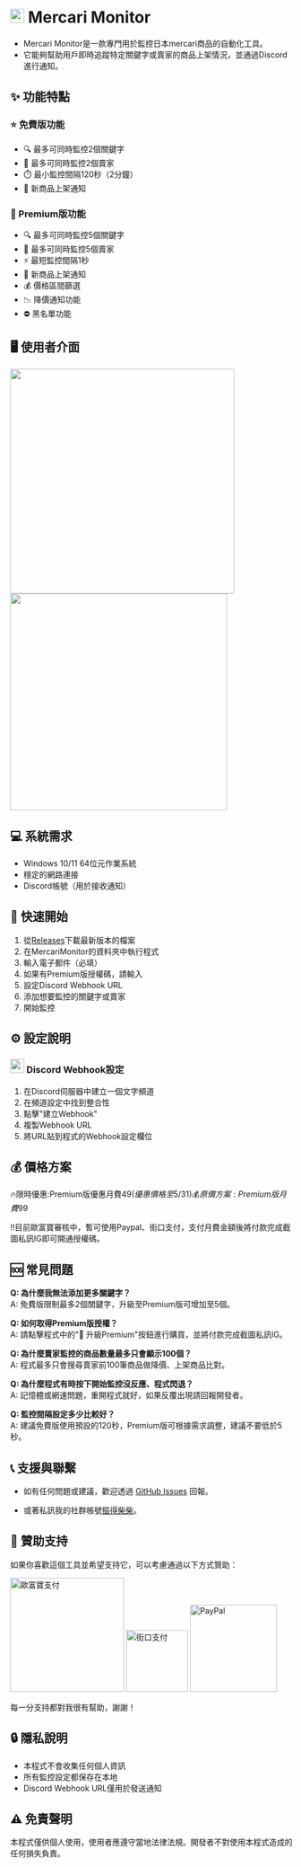 # <img src="mercari.ico" width="25"> Mercari Monitor
- Mercari Monitor是一款專門用於監控日本mercari商品的自動化工具。   
- 它能夠幫助用戶即時追蹤特定關鍵字或賣家的商品上架情況，並通過Discord進行通知。

## ✨ 功能特點
### ⭐ 免費版功能
- 🔍 最多可同時監控2個關鍵字
- 👥 最多可同時監控2個賣家
- ⏱️ 最小監控間隔120秒（2分鐘）
- 🔔 新商品上架通知

  
### 👑 Premium版功能
- 🔍 最多可同時監控5個關鍵字
- 👥 最多可同時監控5個賣家
- ⚡ 最短監控間隔1秒
- 🔔 新商品上架通知
- 💰 價格區間篩選
- 📉 降價通知功能
- ⛔ 黑名單功能

## 🖥️ 使用者介面
<img src="https://i.ibb.co/ZRMHdQRg/pic2.png" width="400"> <img src="https://i.ibb.co/23Vr6nHq/pic.png" width="386.5">

## 💻 系統需求
- Windows 10/11 64位元作業系統
- 穩定的網路連接
- Discord帳號（用於接收通知）

## 🚀 快速開始
1. 從[Releases](../../releases)下載最新版本的檔案
2. 在MercariMonitor的資料夾中執行程式
3. 輸入電子郵件（必填）
4. 如果有Premium版授權碼，請輸入
5. 設定Discord Webhook URL
6. 添加想要監控的關鍵字或賣家
7. 開始監控

## ⚙️ 設定說明
### <image src="https://logos-world.net/wp-content/uploads/2020/12/Discord-Logo.png" width="25"> Discord Webhook設定
1. 在Discord伺服器中建立一個文字頻道
2. 在頻道設定中找到整合性
3. 點擊"建立Webhook"
4. 複製Webhook URL
5. 將URL貼到程式的Webhook設定欄位

## 💰 價格方案
 🔥限時優惠:Premium版優惠月費$49(優惠價格至5/31)  
 💰原價方案:Premium版月費$99

 ‼️目前歐富寶審核中，暫可使用Paypal、街口支付，支付月費金額後將付款完成截圖私訊IG即可開通授權碼。

## 🆘 常見問題
**Q: 為什麼我無法添加更多關鍵字？**  
A: 免費版限制最多2個關鍵字，升級至Premium版可增加至5個。

**Q: 如何取得Premium版授權？**  
A: 請點擊程式中的"👑 升級Premium"按鈕進行購買，並將付款完成截圖私訊IG。

**Q: 為什麼賣家監控的商品數量最多只會顯示100個？**  
A: 程式最多只會搜尋賣家前100筆商品做降價、上架商品比對。

**Q: 為什麼程式有時按下開始監控沒反應、程式閃退？**  
A: 記憶體或網速問題，重開程式就好，如果反覆出現請回報開發者。

**Q: 監控間隔設定多少比較好？**  
A: 建議免費版使用預設的120秒，Premium版可根據需求調整，建議不要低於5秒。

## 📞 支援與聯繫
- 如有任何問題或建議，歡迎透過 [GitHub Issues](https://github.com/coder220224/Mercari-Monitor/issues) 回報。

- 或著私訊我的社群帳號[摳得柴柴](https://www.threads.net/@coder22022)。

## 💝 贊助支持
如果你喜歡這個工具並希望支持它，可以考慮通過以下方式贊助：

<a href="https://p.opay.tw/Ha7w9"><img src="https://payment.opay.tw/Content/themes/WebStyle201404/images/allpay.png" alt="歐富寶支付" width="203"></a> <a href="https://mkt.jkopay.com/desktop?url=https%3A%2F%2Fservice.jkopay.com%2Fr%2Ftransfer%3Fj%3DTransfer%253A902576414"><img src="https://i.ibb.co/nNTmRYsQ/logo-modified.png" alt="街口支付" width="110"></a> <a href="https://www.paypal.com/ncp/payment/2WNV2F4R55J7A"><img src="https://i.ibb.co/JRSMqgVC/Paypal-chreckout-logo.png" alt="PayPal" width="155"></a>

每一分支持都對我很有幫助，謝謝！

## 🔒 隱私說明
- 本程式不會收集任何個人資訊
- 所有監控設定都保存在本地
- Discord Webhook URL僅用於發送通知
  
## ⚠️ 免責聲明
本程式僅供個人使用，使用者應遵守當地法律法規。開發者不對使用本程式造成的任何損失負責。

